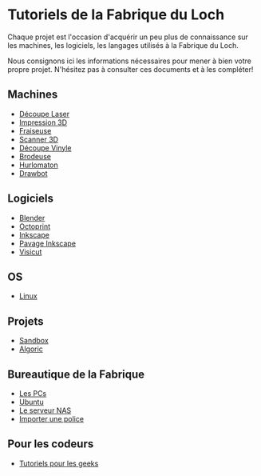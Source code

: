 # Tutoriels de la Fabrique du Loch

Chaque projet est l'occasion d'acquérir un peu plus de connaissance sur les machines,
les logiciels, les langages utilisés à la Fabrique du Loch.

Nous consignons ici les informations nécessaires pour mener à bien votre propre projet.
N'hésitez pas à consulter ces documents et à les compléter!

## Machines
- [Découpe Laser](machines/laser/)
- [Impression 3D](machines/impression3D)
- [Fraiseuse](machines/fraiseuse)
- [Scanner 3D](machines/scanner3D)
- [Découpe Vinyle](machines/vinyle)
- [Brodeuse](machines/brodeuse)
- [Hurlomaton](machines/hurlomaton)
- [Drawbot](machines/drawbot)

## Logiciels
- [Blender](logiciels/blender)
- [Octoprint](logiciels/octoprint)
- [Inkscape](logiciels/inkscape/inkscape.md)
- [Pavage Inkscape](logiciels/inkscape/pavage.md)
- [Visicut](logiciels/visicut)

## OS
- [Linux](os/linux)

## Projets
- [Sandbox](https://fabloch.github.io/sandbox/)
- [Algoric](https://fabloch.github.io/algoric)

## Bureautique de la Fabrique
- [Les PCs](machines/pc)
- [Ubuntu](logiciels/ubuntu)
- [Le serveur NAS](machines/NAS.md)
- [Importer une police](machines/police.md)

## Pour les codeurs
- [Tutoriels pour les geeks](code/index.md)
